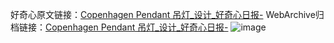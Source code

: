 好奇心原文链接：[Copenhagen Pendant 吊灯_设计_好奇心日报-](https://www.qdaily.com/articles/5583.html)
WebArchive归档链接：[Copenhagen Pendant 吊灯_设计_好奇心日报-](http://web.archive.org/web/20190623165038/https://www.qdaily.com/articles/5583.html)
![image](http://ww3.sinaimg.cn/large/007d5XDply1g3w8s32lhtj30u02r4wsr)